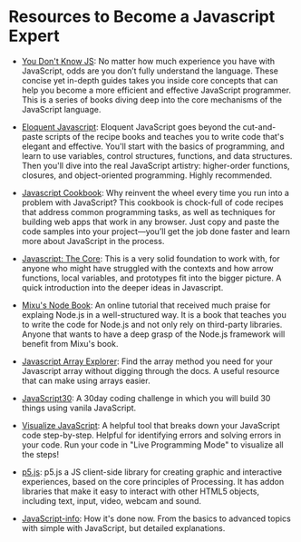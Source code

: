 # Resources to Become a Javascript Expert

- [You Don't Know JS](https://github.com/getify/You-Dont-Know-JS): No matter how much experience you have with JavaScript, odds are you don’t fully understand the language. These concise yet in-depth guides takes you inside core concepts that can help you become a more efficient and effective JavaScript programmer. This is a series of books diving deep into the core mechanisms of the JavaScript language.

- [Eloquent Javascript](https://eloquentjavascript.net/): Eloquent JavaScript goes beyond the cut-and-paste scripts of the recipe books and teaches you to write code that's elegant and effective. You'll start with the basics of programming, and learn to use variables, control structures, functions, and data structures. Then you'll dive into the real JavaScript artistry: higher-order functions, closures, and object-oriented programming. Highly recommended.

- [Javascript Cookbook](https://www.safaribooksonline.com/library/view/javascript-cookbook/9781449390211/): Why reinvent the wheel every time you run into a problem with JavaScript? This cookbook is chock-full of code recipes that address common programming tasks, as well as techniques for building web apps that work in any browser. Just copy and paste the code samples into your project—you’ll get the job done faster and learn more about JavaScript in the process.

- [Javascript: The Core](http://dmitrysoshnikov.com/ecmascript/javascript-the-core-2nd-edition): This is a very solid foundation to work with, for anyone who might have struggled with the contexts and how arrow functions, local variables, and prototypes fit into the bigger picture. A quick introduction into the deeper ideas in Javascript.

- [Mixu's Node Book](http://book.mixu.net/node/): An online tutorial that received much praise for explaing Node.js in a well-structured way. It is a book that teaches you to write the code for Node.js and not only rely on third-party libraries. Anyone that wants to have a deep grasp of the Node.js framework will benefit from Mixu's book.

- [Javascript Array Explorer](https://sdras.github.io/array-explorer/): Find the array method you need for your Javascript array without digging through the docs. A useful resource that can make using arrays easier.
- [JavaScript30](https://javascript30.com/): A 30day coding challenge in which you will build 30 things using vanila JavaScript.
- [Visualize JavaScript](http://www.pythontutor.com/visualize.html#mode=edit): A helpful tool that breaks down your JavaScript code step-by-step. Helpful for identifying errors and solving errors in your code. Run your code in "Live Programming Mode" to visualize all the steps!
- [p5.js](https://p5js.org/): p5.js a JS client-side library for creating graphic and interactive experiences, based on the core principles of Processing. It has addon libraries that make it easy to interact with other HTML5 objects, including text, input, video, webcam and sound.
- [JavaScript-info](http://javascript.info/):
  How it's done now. From the basics to advanced topics with simple with JavaScript, but detailed explanations.
